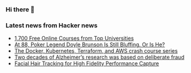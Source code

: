 ### Hi there 👋

<!--
**arashid-sh/arashid-sh** is a ✨ _special_ ✨ repository because its `README.md` (this file) appears on your GitHub profile.

Here are some ideas to get you started:

- 🔭 I’m currently working on ...
- 🌱 I’m currently learning ...
- 👯 I’m looking to collaborate on ...
- 🤔 I’m looking for help with ...
- 💬 Ask me about ...
- 📫 How to reach me: ...
- 😄 Pronouns: ...
- ⚡ Fun fact: ...
-->

### Latest news from Hacker news
<!-- BLOG-POST-LIST:START -->
- [1,700 Free Online Courses from Top Universities](https://www.openculture.com/freeonlinecourses)
- [At 88, Poker Legend Doyle Brunson Is Still Bluffing. Or Is He?](https://www.texasmonthly.com/arts-entertainment/doyle-brunson-poker-legend/)
- [The Docker, Kubernetes, Terraform, and AWS crash course series](https://blog.gruntwork.io/the-docker-kubernetes-terraform-and-aws-crash-course-series-dca343ba1274?gi=96ef3b8ffd04)
- [Two decades of Alzheimer’s research was based on deliberate fraud](https://wallstreetpro.com/2022/07/23/two-decades-of-alzheimers-research-was-based-on-deliberate-fraud-by-2-scientists-that-has-cost-billions-of-dollars-and-millions-of-lives/)
- [Facial Hair Tracking for High Fidelity Performance Capture](https://studios.disneyresearch.com/2022/07/24/facial-hair-tracking-for-high-fidelity-performance-capture/)
<!-- BLOG-POST-LIST:END -->
